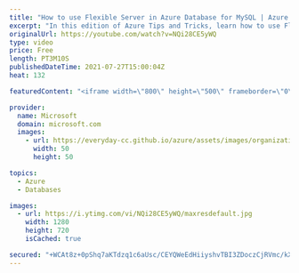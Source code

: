 ```yaml
---
title: "How to use Flexible Server in Azure Database for MySQL | Azure Tips and Tricks"
excerpt: "In this edition of Azure Tips and Tricks, learn how to use Flexible Server in Azure Database for MySQL.      For more tips and tricks, visit: https://aka.ms/azuretipsandtricks   Get started with 12 months of free services and $200 USD in credit. Create your free account today with Microsoft Azure: https://aka.ms/att/free"
originalUrl: https://youtube.com/watch?v=NQi28CE5yWQ
type: video
price: Free
length: PT3M10S
publishedDateTime: 2021-07-27T15:00:04Z
heat: 132

featuredContent: "<iframe width=\"800\" height=\"500\" frameborder=\"0\" src=\"https://www.youtube.com/embed/NQi28CE5yWQ\" allow=\"accelerometer; autoplay; encrypted-media; gyroscope; picture-in-picture\" allowfullscreen></iframe>"

provider:
  name: Microsoft
  domain: microsoft.com
  images:
    - url: https://everyday-cc.github.io/azure/assets/images/organizations/microsoft.com-50x50.jpg
      width: 50
      height: 50

topics:
  - Azure
  - Databases

images:
  - url: https://i.ytimg.com/vi/NQi28CE5yWQ/maxresdefault.jpg
    width: 1280
    height: 720
    isCached: true

secured: "+WCAt8z+0pShq7aKTdzq1c6aUsc/CEYQWeEdHiiyshvTBI3ZDoczCjRVmc/kXbPSdueYFidl/D/aR1ajbdaAJ0vW3Wa0oqetL7SC2Ym34suVZkYtKPfVMTi1c1qfKvjV5ro7sybSmhC41wK9+N/R8z0+tkSaJqqAwZogjrWU/NGrcTkL5QGKB1E7g4oZIwOrSfT96txbR0vXY/Iv2jk07vCbOYoaenD08SdU5fq5fuUOUnO0ti3yAWhi1NSsu1xOAQk5F3DCFcDc2dsVU92icQK+zCqXagjHsMup0nPvu/A9yJNdauvOMSxHHQ/xaHZR5PUWuVA6ceaAqXA9su53MqkJsvkOgQiDxVk2esknzjIiCUMEftXBVbshOfe6ou/rQ9uhy23nlEZ+puRcEGzjbdDnQH/QEyjirKmQhKMZbfg=;lIJv7MQGnBBtpNJZOvIbsw=="
---
```


